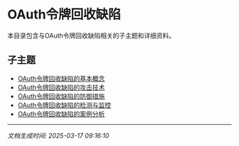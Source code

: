 # OAuth令牌回收缺陷

本目录包含与OAuth令牌回收缺陷相关的子主题和详细资料。

## 子主题

- [OAuth令牌回收缺陷的基本概念](oauth-token-revocation/basic-concepts.md)
- [OAuth令牌回收缺陷的攻击技术](oauth-token-revocation/attack-techniques.md)
- [OAuth令牌回收缺陷的防御措施](oauth-token-revocation/defense-measures.md)
- [OAuth令牌回收缺陷的检测与监控](oauth-token-revocation/detection-monitoring.md)
- [OAuth令牌回收缺陷的案例分析](oauth-token-revocation/case-studies.md)

---

*文档生成时间: 2025-03-17 09:16:10*
